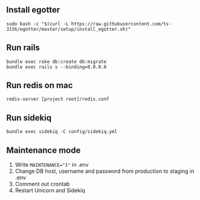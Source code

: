 ## Install egotter

`sudo bash -c "$(curl -L https://raw.githubusercontent.com/ts-3156/egotter/master/setup/install_egotter.sh)"`

## Run rails

```
bundle exec rake db:create db:migrate
bundle exec rails s --binding=0.0.0.0
```

## Run redis on mac

`redis-server [project root]/redis.conf`

## Run sidekiq

`bundle exec sidekiq -C config/sidekiq.yml`

## Maintenance mode

1. Write `MAINTENANCE="1"` in .env
1. Change DB host, username and password from production to staging in .env
1. Comment out crontab
1. Restart Unicorn and Sidekiq
